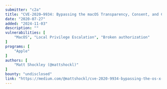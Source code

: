 ```yaml
---
submitter: "c2a"
title: "CVE-2020–9934: Bypassing the macOS Transparency, Consent, and Control (TCC) Framework for unauthorized access to sensitive user data"
date: "2020-07-27"
added: "2024-11-03"
description: ""
vulnerabilities: [
    "MacOS", "Local Privilege Escalation", "Broken authorization"
]
programs: [
    "Apple"
]
authors: [
    "Matt Shockley (@mattshockl)"
]
bounty: "undisclosed"
link: "https://medium.com/@mattshockl/cve-2020-9934-bypassing-the-os-x-transparency-consent-and-control-tcc-framework-for-4e14806f1de8"
---
```




